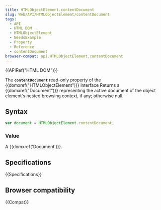 ```yaml
---
title: HTMLObjectElement.contentDocument
slug: Web/API/HTMLObjectElement/contentDocument
tags:
  - API
  - HTML DOM
  - HTMLObjectElement
  - NeedsExample
  - Property
  - Reference
  - contentDocument
browser-compat: api.HTMLObjectElement.contentDocument
---
```

{{APIRef("HTML DOM")}}

The **`contentDocument`** read-only property of
the {{domxref("HTMLObjectElement")}} interface Returns a {{domxref("Document")}}
representing the active document of the object element's nested browsing context, if
any; otherwise null.

## Syntax

```js
var document = HTMLObjectElement.contentDocument;
```

### Value

A {{domxref('Document')}}.

## Specifications

{{Specifications}}

## Browser compatibility

{{Compat}}
